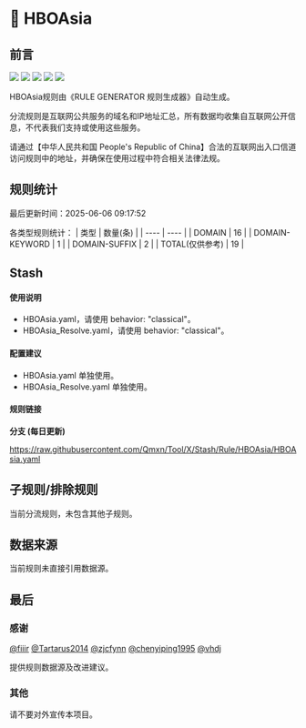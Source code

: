 # 🧸 HBOAsia

## 前言

![](https://shields.io/badge/-移除重复规则-ff69b4) ![](https://shields.io/badge/-DOMAIN与DOMAIN--SUFFIX合并-green) ![](https://shields.io/badge/-DOMAIN--SUFFIX间合并-critical) ![](https://shields.io/badge/-DOMAIN--SUFFIX与DOMAIN--KEYWORD合并-blue) ![](https://shields.io/badge/-IP--CIDR(6)合并-blueviolet) 

HBOAsia规则由《RULE GENERATOR 规则生成器》自动生成。

分流规则是互联网公共服务的域名和IP地址汇总，所有数据均收集自互联网公开信息，不代表我们支持或使用这些服务。

请通过【中华人民共和国 People's Republic of China】合法的互联网出入口信道访问规则中的地址，并确保在使用过程中符合相关法律法规。

## 规则统计

最后更新时间：2025-06-06 09:17:52

各类型规则统计：
| 类型 | 数量(条)  | 
| ---- | ----  |
| DOMAIN | 16  | 
| DOMAIN-KEYWORD | 1  | 
| DOMAIN-SUFFIX | 2  | 
| TOTAL(仅供参考) | 19  | 


## Stash 

#### 使用说明
- HBOAsia.yaml，请使用 behavior: "classical"。
- HBOAsia_Resolve.yaml，请使用 behavior: "classical"。

#### 配置建议
- HBOAsia.yaml 单独使用。
- HBOAsia_Resolve.yaml 单独使用。

#### 规则链接
**分支 (每日更新)**

https://raw.githubusercontent.com/Qmxn/Tool/X/Stash/Rule/HBOAsia/HBOAsia.yaml











## 子规则/排除规则


当前分流规则，未包含其他子规则。

## 数据来源

当前规则未直接引用数据源。

## 最后

### 感谢

[@fiiir](https://github.com/fiiir) [@Tartarus2014](https://github.com/Tartarus2014) [@zjcfynn](https://github.com/zjcfynn) [@chenyiping1995](https://github.com/chenyiping1995) [@vhdj](https://github.com/vhdj)

提供规则数据源及改进建议。

### 其他

请不要对外宣传本项目。